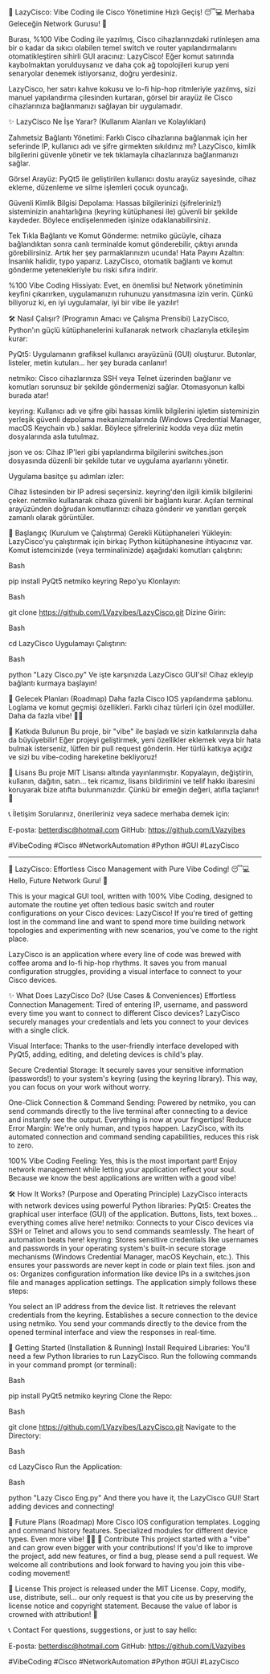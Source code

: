 🚀 LazyCisco: Vibe Coding ile Cisco Yönetimine Hızlı Geçiş! 😴💻
Merhaba Geleceğin Network Gurusu! 👋

Burası, %100 Vibe Coding ile yazılmış, 
Cisco cihazlarınızdaki rutinleşen ama bir o kadar da sıkıcı olabilen temel switch ve router yapılandırmalarını otomatikleştiren sihirli GUI aracınız: LazyCisco! 
Eğer komut satırında kaybolmaktan yorulduysanız ve daha çok ağ topolojileri kurup yeni senaryolar denemek istiyorsanız, doğru yerdesiniz.

LazyCisco, her satırı kahve kokusu ve lo-fi hip-hop ritmleriyle yazılmış, sizi manuel yapılandırma çilesinden kurtaran, görsel bir arayüz ile Cisco cihazlarınıza bağlanmanızı sağlayan bir uygulamadır.


✨ LazyCisco Ne İşe Yarar? (Kullanım Alanları ve Kolaylıkları)

Zahmetsiz Bağlantı Yönetimi: 
Farklı Cisco cihazlarına bağlanmak için her seferinde IP, 
kullanıcı adı ve şifre girmekten sıkıldınız mı? LazyCisco, 
kimlik bilgilerini güvenle yönetir ve tek tıklamayla cihazlarınıza bağlanmanızı sağlar.

Görsel Arayüz: PyQt5 ile geliştirilen kullanıcı dostu arayüz sayesinde, cihaz ekleme, düzenleme ve silme işlemleri çocuk oyuncağı.

Güvenli Kimlik Bilgisi Depolama: Hassas bilgilerinizi (şifreleriniz!) sisteminizin anahtarlığına (keyring kütüphanesi ile) güvenli bir şekilde kaydeder. Böylece endişelenmeden işinize odaklanabilirsiniz.

Tek Tıkla Bağlantı ve Komut Gönderme: netmiko gücüyle, cihaza bağlandıktan sonra canlı terminalde komut gönderebilir, çıktıyı anında görebilirsiniz. Artık her şey parmaklarınızın ucunda!
Hata Payını Azaltın: İnsanlık halidir, typo yaparız. 
LazyCisco, otomatik bağlantı ve komut gönderme yetenekleriyle bu riski sıfıra indirir.

%100 Vibe Coding Hissiyatı: Evet, en önemlisi bu! Network yönetiminin keyfini çıkarırken, uygulamanızın ruhunuzu yansıtmasına izin verin. 
Çünkü biliyoruz ki, en iyi uygulamalar, iyi bir vibe ile yazılır!


🛠️ Nasıl Çalışır? (Programın Amacı ve Çalışma Prensibi)
LazyCisco, Python'ın güçlü kütüphanelerini kullanarak network cihazlarıyla etkileşim kurar:

PyQt5: Uygulamanın grafiksel kullanıcı arayüzünü (GUI) oluşturur. Butonlar, listeler, metin kutuları... her şey burada canlanır!

netmiko: Cisco cihazlarınıza SSH veya Telnet üzerinden bağlanır ve komutları sorunsuz bir şekilde göndermenizi sağlar. Otomasyonun kalbi burada atar!

keyring: Kullanıcı adı ve şifre gibi hassas kimlik bilgilerini işletim sisteminizin yerleşik güvenli depolama mekanizmalarında (Windows Credential Manager, macOS Keychain vb.) saklar. 
Böylece şifreleriniz kodda veya düz metin dosyalarında asla tutulmaz.

json ve os: Cihaz IP'leri gibi yapılandırma bilgilerini switches.json dosyasında düzenli bir şekilde tutar ve uygulama ayarlarını yönetir.

Uygulama basitçe şu adımları izler:

Cihaz listesinden bir IP adresi seçersiniz.
keyring'den ilgili kimlik bilgilerini çeker.
netmiko kullanarak cihaza güvenli bir bağlantı kurar.
Açılan terminal arayüzünden doğrudan komutlarınızı cihaza gönderir ve yanıtları gerçek zamanlı olarak görüntüler.


🚀 Başlangıç (Kurulum ve Çalıştırma)
Gerekli Kütüphaneleri Yükleyin:
LazyCisco'yu çalıştırmak için birkaç Python kütüphanesine ihtiyacınız var. Komut istemcinizde (veya terminalinizde) aşağıdaki komutları çalıştırın:

Bash

pip install PyQt5 netmiko keyring
Repo'yu Klonlayın:

Bash

git clone https://github.com/LVazyibes/LazyCisco.git
Dizine Girin:

Bash

cd LazyCisco
Uygulamayı Çalıştırın:

Bash

python "Lazy Cisco.py"
Ve işte karşınızda LazyCisco GUI'si! Cihaz ekleyip bağlantı kurmaya başlayın!



🔮 Gelecek Planları (Roadmap)
Daha fazla Cisco IOS yapılandırma şablonu.
Loglama ve komut geçmişi özellikleri.
Farklı cihaz türleri için özel modüller.
Daha da fazla vibe! 🧘‍♀️


🤝 Katkıda Bulunun
Bu proje, bir "vibe" ile başladı ve sizin katkılarınızla daha da büyüyebilir! 
Eğer projeyi geliştirmek, yeni özellikler eklemek veya bir hata bulmak isterseniz, 
lütfen bir pull request gönderin. Her türlü katkıya açığız ve sizi bu vibe-coding hareketine bekliyoruz!

📜 Lisans
Bu proje MIT Lisansı altında yayınlanmıştır. 
Kopyalayın, değiştirin, kullanın, dağıtın, satın... 
tek ricamız, lisans bildirimini ve telif hakkı ibaresini koruyarak bize atıfta bulunmanızdır. 
Çünkü bir emeğin değeri, atıfla taçlanır! 👑

📞 İletişim
Sorularınız, önerileriniz veya sadece merhaba demek için:

E-posta: betterdisc@hotmail.com
GitHub: https://github.com/LVazyibes

#VibeCoding #Cisco #NetworkAutomation #Python #GUI #LazyCisco

_ _ _ _ _ _ _ _ _ _ _ _ _ _ _ _ _ _ _ _ _ _ _ _ _ _ _ _ _ _ _ _ _ _ _ _ _ _ _ _ _ _ _ _ _ _ _ _ _ _ _ _ _ _ _ _ _ _ _ _ _ _ _ _ _ _ _ _ _ _ _ _ _ _ _ _ _ _ _ _ _ _ _ _ _ _ _

🚀 LazyCisco: Effortless Cisco Management with Pure Vibe Coding! 😴💻
Hello, Future Network Guru! 👋

This is your magical GUI tool, written with 100% Vibe Coding, 
designed to automate the routine yet often tedious basic switch and router configurations on your Cisco devices: 
LazyCisco! If you're tired of getting lost in the command line and want to spend more time building network topologies and experimenting with new scenarios, you've come to the right place.

LazyCisco is an application where every line of code was brewed with coffee aroma and lo-fi hip-hop rhythms. 
It saves you from manual configuration struggles, providing a visual interface to connect to your Cisco devices.

✨ What Does LazyCisco Do? (Use Cases & Conveniences)
Effortless Connection Management: 
Tired of entering IP, username, and password every time you want to connect to different Cisco devices? 
LazyCisco securely manages your credentials and lets you connect to your devices with a single click.

Visual Interface: 
Thanks to the user-friendly interface developed with PyQt5, adding, editing, and deleting devices is child's play.

Secure Credential Storage: 
It securely saves your sensitive information (passwords!) to your system's keyring (using the keyring library). 
This way, you can focus on your work without worry.

One-Click Connection & Command Sending: Powered by netmiko, 
you can send commands directly to the live terminal after connecting to a device and instantly see the output. 
Everything is now at your fingertips!
Reduce Error Margin: We're only human, and typos happen. 
LazyCisco, with its automated connection and command sending capabilities, reduces this risk to zero.

100% Vibe Coding Feeling: Yes, this is the most important part! Enjoy network management while letting your application reflect your soul. 
Because we know the best applications are written with a good vibe!

🛠️ How It Works? (Purpose and Operating Principle)
LazyCisco interacts with network devices using powerful Python libraries:
PyQt5: Creates the graphical user interface (GUI) of the application. 
Buttons, lists, text boxes... everything comes alive here!
netmiko: Connects to your Cisco devices via SSH or Telnet and allows you to send commands seamlessly. The heart of automation beats here!
keyring: Stores sensitive credentials like usernames and passwords in your operating system's built-in secure storage mechanisms (Windows Credential Manager, macOS Keychain, etc.). 
This ensures your passwords are never kept in code or plain text files.
json and os: Organizes configuration information like device IPs in a switches.json file and manages application settings.
The application simply follows these steps:

You select an IP address from the device list.
It retrieves the relevant credentials from the keyring.
Establishes a secure connection to the device using netmiko.
You send your commands directly to the device from the opened terminal interface and view the responses in real-time.

🚀 Getting Started (Installation & Running)
Install Required Libraries: You'll need a few Python libraries to run LazyCisco. 
Run the following commands in your command prompt (or terminal):

Bash

pip install PyQt5 netmiko keyring
Clone the Repo:

Bash

git clone https://github.com/LVazyibes/LazyCisco.git
Navigate to the Directory:

Bash

cd LazyCisco
Run the Application:

Bash

python "Lazy Cisco Eng.py"
And there you have it, the LazyCisco GUI! Start adding devices and connecting!

🔮 Future Plans (Roadmap)
More Cisco IOS configuration templates.
Logging and command history features.
Specialized modules for different device types.
Even more vibe! 🧘‍♀️
🤝 Contribute
This project started with a "vibe" and can grow even bigger with your contributions! 
If you'd like to improve the project, add new features, or find a bug, please send a pull request. 
We welcome all contributions and look forward to having you join this vibe-coding movement!

📜 License
This project is released under the MIT License. Copy, modify, use, distribute, sell... 
our only request is that you cite us by preserving the license notice and copyright statement. 
Because the value of labor is crowned with attribution! 👑

📞 Contact
For questions, suggestions, or just to say hello:

E-posta: betterdisc@hotmail.com
GitHub: https://github.com/LVazyibes

#VibeCoding #Cisco #NetworkAutomation #Python #GUI #LazyCisco
